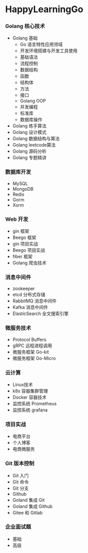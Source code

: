 # HappyLearningGo


### Golang 核心技术

- Golang 基础
  - Go 语言特性应用领域
  - 开发环境搭建与开发工具使用
  - 基础语法
  - 流程控制
  - 数据结构
  - 函数
  - 结构体
  - 方法
  - 接口
  - Golang OOP
  - 并发编程
  - 标准库
  - 数据库操作
- Golang 练手算法
- Golang 设计模式
- Golang 数据结构与算法
- Golang leetcode算法
- Golang 源码分析
- Golang 专题精讲

### 数据库开发

- MySQL
- MongoDB
- Redis
- Gorm
- Xorm

### Web 开发

- gin 框架
- Beego 框架
- gin 项目实战
- Beego 项目实战
- fiber 框架
- Golang 爬虫技术

### 消息中间件

- zookeeper
- etcd 分布式存储
- RabbitMQ 消息中间件
- Kafka 消息中间件
- ElasticSearch 全文搜索引擎

### 微服务技术

- Protocol Buffers
- gRPC 远程进程调用
- 微服务框架 Go-kit
- 微服务框架 Go-Micro

### 云计算

- Linux技术
- k8s 容器集群管理
- Docker 容器技术
- 监控系统 Prometheus
- 监控系统 grafana

### 项目实战

- 电商平台
- 个人博客
- 电商微服务

### Git 版本控制

- Git 入门
- Git 命令
- Git 分支
- Github
- Goland 集成 Git
- Goland 集成 Github
- Gitee 和 Gitlab

### 企业面试题

- 基础
- 高级
